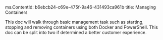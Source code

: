 ms.ContentId: b6ebcb24-c69e-475f-9a46-431493ca961b
title: Managing Containers


This doc will walk through basic management task such as starting, stopping and removing containers using both Docker and PowerShell. This doc can be split into two if determined a better customer experience.